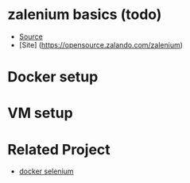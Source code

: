 # zalenium basics (todo)

- [Source](https://github.com/zalando/zalenium)
- [Site] (https://opensource.zalando.com/zalenium)

# Docker setup

# VM setup

# Related Project
- [docker selenium](https://github.com/elgalu/docker-selenium)